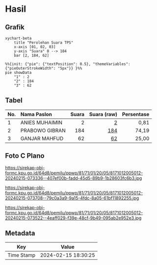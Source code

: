 # Hasil

## Grafik

```mermaid
xychart-beta
    title "Perolehan Suara TPS"
    x-axis [01, 02, 03]
    y-axis "Suara" 0 --> 184
    bar [2, 184, 62]
```

```mermaid
%%{init: {"pie": {"textPosition": 0.5}, "themeVariables": {"pieOuterStrokeWidth": "5px"}} }%%
pie showData
    "1" : 2
    "2" : 184
    "3" : 62
```

## Tabel

| No. | Nama Paslon    | Suara | Suara (raw) | Persentase |
|:--- |:-------------- | -----:| -----------:| ----------:|
| 1   | ANIES MUHAIMIN | 2     | [2][p-1]    | 0,81       |
| 2   | PRABOWO GIBRAN | 184   | [184][p-2]  | 74,19      |
| 3   | GANJAR MAHFUD  | 62    | [62][p-3]   | 25,00      |


[p-1]: https://github.com/gigit-pemilu/pemilu-2024-81-maluku/blob/main/pilpres/hitung-suara/sub/81-maluku/sub/71-kota-ambon/sub/01-nusaniwe/sub/2005-urimessing/sub/012-tps/sub/paslon-1.txt
[p-2]: https://github.com/gigit-pemilu/pemilu-2024-81-maluku/blob/main/pilpres/hitung-suara/sub/81-maluku/sub/71-kota-ambon/sub/01-nusaniwe/sub/2005-urimessing/sub/012-tps/sub/paslon-2.txt
[p-3]: https://github.com/gigit-pemilu/pemilu-2024-81-maluku/blob/main/pilpres/hitung-suara/sub/81-maluku/sub/71-kota-ambon/sub/01-nusaniwe/sub/2005-urimessing/sub/012-tps/sub/paslon-3.txt

## Foto C Plano

https://sirekap-obj-formc.kpu.go.id/64d8/pemilu/ppwp/81/71/01/20/05/8171012005012-20240215-073336--407ef00b-fadd-45d5-89b9-1b28603fc6b3.jpg

https://sirekap-obj-formc.kpu.go.id/64d8/pemilu/ppwp/81/71/01/20/05/8171012005012-20240215-073708--79c0a3a9-9a15-4fdc-8a05-61bf11892255.jpg

https://sirekap-obj-formc.kpu.go.id/64d8/pemilu/ppwp/81/71/01/20/05/8171012005012-20240215-073522--4eaff029-f39e-48cf-9b49-095ab2e952e3.jpg


## Metadata

| Key        | Value               |
| ---------- | ------------------- |
| Time Stamp | 2024-02-15 18:30:25 |



